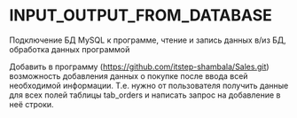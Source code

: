 # INPUT_OUTPUT_FROM_DATABASE

Подключение БД MySQL к программе, чтение и запись данных в/из БД, обработка данных программой

Добавить в программу (https://github.com/itstep-shambala/Sales.git) возможность добавления данных о покупке после ввода всей необходимой информации.
Т.е. нужно от пользователя получить данные для всех полей таблицы tab_orders и написать запрос на добавление в неё строки.
